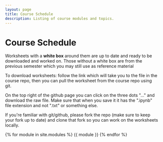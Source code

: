 ```yaml
---
layout: page
title: Course Schedule
description: Listing of course modules and topics.
---
```


# Course Schedule

Worksheets with a **white box** around them are up to date and ready to be downloaded and worked on. Those without a white box are from the previous semester which you may still use as reference material 

To download worksheets: follow the link which will take you to the file in the course repo, then you can pull the worksheet from the course repo using git.

On the top right of the github page you can click on the three dots "..." and download the raw file. Make sure that when you save it it has the ".ipynb" file extension and not ".txt" or something else.

If you're familiar with git/github, please fork the repo (make sure to keep your fork up to date) and clone that fork so you can work on the worksheets locally.

{% for module in site.modules %}
{{ module }}
{% endfor %}
